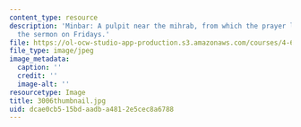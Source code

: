 ```yaml
---
content_type: resource
description: 'Minbar: A pulpit near the mihrab, from which the prayer leader gives
  the sermon on Fridays.'
file: https://ol-ocw-studio-app-production.s3.amazonaws.com/courses/4-614-religious-architecture-and-islamic-cultures-fall-2002/dcae0cb515bdaadba4812e5cec8a6788_3006thumbnail.jpg
file_type: image/jpeg
image_metadata:
  caption: ''
  credit: ''
  image-alt: ''
resourcetype: Image
title: 3006thumbnail.jpg
uid: dcae0cb5-15bd-aadb-a481-2e5cec8a6788
---
```

